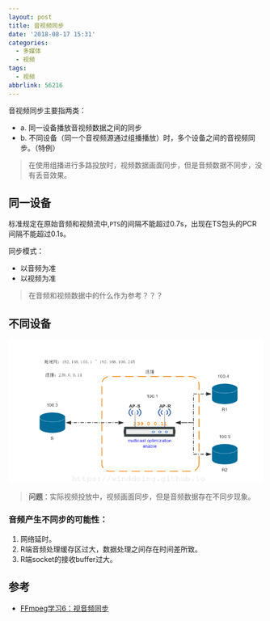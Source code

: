 ```yaml
---
layout: post
title: 音视频同步
date: '2018-08-17 15:31'
categories:
  - 多媒体
  - 视频
tags:
  - 视频
abbrlink: 56216
---
```


音视频同步主要指两类：
- a. 同一设备播放音视频数据之间的同步
- b. 不同设备（同一个音视频源通过组播播放）时，多个设备之间的音视频同步。（特例）
>在使用组播进行多路投放时，视频数据画面同步，但是音频数据不同步，没有丢音效果。

<!--more-->

## 同一设备

标准规定在原始音频和视频流中,`PTS`的间隔不能超过0.7s，出现在TS包头的PCR间隔不能超过0.1s。

同步模式：
- 以音频为准
- 以视频为准

>在音频和视频数据中的什么作为参考？？？

## 不同设备

![场景](/images/net/multicast/multicast_r_s_samp.png)
> **问题**：实际视频投放中，视频画面同步，但是音频数据存在不同步现象。

### 音频产生不同步的可能性：

1. 网络延时。
2. R端音频处理缓存区过大，数据处理之间存在时间差所致。
3. R端socket的接收buffer过大。

## 参考

- [FFmpeg学习6：视音频同步](https://www.cnblogs.com/wangguchangqing/p/5900426.html)
